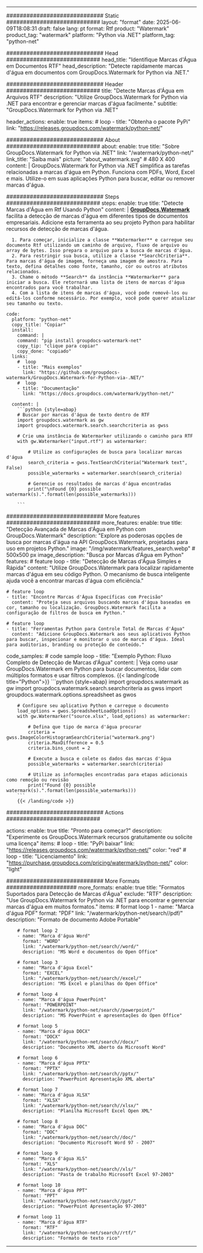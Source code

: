 
---
############################# Static ############################
layout: "format"
date:  2025-06-09T18:08:31
draft: false
lang: pt
format: Rtf
product: "Watermark"
product_tag: "watermark"
platform: "Python via .NET"
platform_tag: "python-net"

############################# Head ############################
head_title: "Identifique Marcas d'Água em Documentos RTF"
head_description: "Detecte rapidamente marcas d'água em documentos com GroupDocs.Watermark for Python via .NET."

############################# Header ############################
title: "Detecte Marcas d'Água em Arquivos RTF" 
description: "Utilize GroupDocs.Watermark for Python via .NET para encontrar e gerenciar marcas d'água facilmente."
subtitle: "GroupDocs.Watermark for Python via .NET" 

header_actions:
  enable: true
  items:
    #  loop
    - title: "Obtenha o pacote PyPi"
      link: "https://releases.groupdocs.com/watermark/python-net/"
      
############################# About ############################
about:
    enable: true
    title: "Sobre GroupDocs.Watermark for Python via .NET"
    link: "/watermark/python-net/"
    link_title: "Saiba mais"
    picture: "about_watermark.svg" # 480 X 400
    content: |
       GroupDocs.Watermark for Python via .NET simplifica as tarefas relacionadas a marcas d'água em Python. Funciona com PDFs, Word, Excel e mais. Utilize-o em suas aplicações Python para buscar, editar ou remover marcas d'água.

############################# Steps ############################
steps:
    enable: true
    title: "Detecte Marcas d'Água em Rtf Usando Python"
    content: |
      **[GroupDocs.Watermark](https://products.groupdocs.com/watermark/python-net/)** facilita a detecção de marcas d'água em diferentes tipos de documentos empresariais. Adicione esta ferramenta ao seu projeto Python para habilitar recursos de detecção de marcas d'água.
      
      1. Para começar, inicialize a classe **Watermarker** e carregue seu documento Rtf utilizando um caminho de arquivo, fluxo de arquivo ou array de bytes. Isso prepara o arquivo para a busca de marcas d'água.
      2. Para restringir sua busca, utilize a classe **SearchCriteria**. Para marcas d'água de imagem, forneça uma imagem de amostra. Para texto, defina detalhes como fonte, tamanho, cor ou outros atributos relacionados.
      3. Chame o método **Search** da instância **Watermarker** para iniciar a busca. Ele retornará uma lista de itens de marcas d'água encontrados para você trabalhar.
      4. Com a lista de itens de marcas d'água, você pode removê-los ou editá-los conforme necessário. Por exemplo, você pode querer atualizar seu tamanho ou texto.
   
    code:
      platform: "python-net"
      copy_title: "Copiar"
      install:
        command: |
        command: "pip install groupdocs-watermark-net"
        copy_tip: "clique para copiar"
        copy_done: "copiado"
      links:
        #  loop
        - title: "Mais exemplos"
          link: "https://github.com/groupdocs-watermark/GroupDocs.Watermark-for-Python-via-.NET/"
        #  loop
        - title: "Documentação"
          link: "https://docs.groupdocs.com/watermark/python-net/"
          
      content: |
        ```python {style=abap}
        # Buscar por marcas d'água de texto dentro de RTF
        import groupdocs.watermark as gw
        import groupdocs.watermark.search.searchcriteria as gwss

        # Crie uma instância de Watermarker utilizando o caminho para RTF
        with gw.Watermarker("input.rtf") as watermarker:

            # Utilize as configurações de busca para localizar marcas d'água
            search_criteria = gwss.TextSearchCriteria("Watermark text", False)
            possible_watermarks = watermarker.search(search_criteria)

            # Gerencie os resultados de marcas d'água encontradas
            print("\nFound {0} possible watermark(s).".format(len(possible_watermarks)))
       
        ```  

############################# More features ############################
more_features:
  enable: true
  title: "Detecção Avançada de Marcas d'Água em Python com GroupDocs.Watermark"
  description: "Explore as poderosas opções de busca por marcas d'água na API GroupDocs.Watermark, projetadas para uso em projetos Python."
  image: "/img/watermark/features_search.webp" # 500x500 px
  image_description: "Busca por Marcas d'Água em Python"
  features:
    # feature loop
    - title: "Detecção de Marcas d'Água Simples e Rápida"
      content: "Utilize GroupDocs.Watermark para localizar rapidamente marcas d'água em seu código Python. O mecanismo de busca inteligente ajuda você a encontrar marcas d'água com eficiência."

    # feature loop
    - title: "Encontre Marcas d'Água Específicas com Precisão"
      content: "Proteja seus arquivos buscando marcas d'água baseadas em cor, tamanho ou localização. GroupDocs.Watermark facilita a configuração de filtros de busca em Python."

    # feature loop
    - title: "Ferramentas Python para Controle Total de Marcas d'Água"
      content: "Adicione GroupDocs.Watermark aos seus aplicativos Python para buscar, inspecionar e monitorar o uso de marcas d'água. Ideal para auditorias, branding ou proteção de conteúdo."
      
  code_samples:
    # code sample loop
    - title: "Exemplo Python: Fluxo Completo de Detecção de Marcas d'Água"
      content: |
        Veja como usar GroupDocs.Watermark em Python para buscar documentos, lidar com múltiplos formatos e usar filtros complexos.
        {{< landing/code title="Python">}}
        ```python {style=abap}
        import groupdocs.watermark as gw
        import groupdocs.watermark.search.searchcriteria as gwss
        import groupdocs.watermark.options.spreadsheet as gwos

        # Configure seu aplicativo Python e carregue o documento
        load_options = gwos.SpreadsheetLoadOptions()
        with gw.Watermarker("source.xlsx", load_options) as watermarker:

            # Defina que tipo de marca d'água procurar
            criteria = gwss.ImageColorHistogramSearchCriteria("watermark.png")
            criteria.MaxDifference = 0.5
            criteria.bins_count = 2

            # Execute a busca e colete os dados das marcas d'água
            possible_watermarks = watermarker.search(criteria)

            # Utilize as informações encontradas para etapas adicionais como remoção ou revisão
            print("Found {0} possible watermark(s).".format(len(possible_watermarks)))        
        ```
        {{< /landing/code >}}


############################# Actions ############################

actions:
  enable: true
  title: "Pronto para começar?"
  description: "Experimente os GroupDocs.Watermark recursos gratuitamente ou solicite uma licença"
  items:
    #  loop
    - title: "PyPi baixar"
      link: "https://releases.groupdocs.com/watermark/python-net/"
      color: "red"
        #  loop
    - title: "Licenciamento"
      link: "https://purchase.groupdocs.com/pricing/watermark/python-net/"
      color: "light"


############################# More Formats #####################
more_formats:
    enable: true
    title: "Formatos Suportados para Detecção de Marcas d'Água"
    exclude: "RTF"
    description: "Use GroupDocs.Watermark for Python via .NET para encontrar e gerenciar marcas d'água em muitos formatos."
    items: 
        # format loop 1
        - name: "Marca d'água PDF"
          format: "PDF"
          link: "/watermark/python-net/search//pdf/"
          description: "Formato de documento Adobe Portable"

        # format loop 2
        - name: "Marca d'água Word"
          format: "WORD"
          link: "/watermark/python-net/search//word/"
          description: "MS Word e documentos do Open Office"
          
        # format loop 3
        - name: "Marca d'água Excel"
          format: "EXCEL"
          link: "/watermark/python-net/search//excel/"
          description: "MS Excel e planilhas do Open Office"

        # format loop 4
        - name: "Marca d'água PowerPoint"
          format: "POWERPOINT"
          link: "/watermark/python-net/search//powerpoint/"
          description: "MS PowerPoint e apresentações do Open Office"

        # format loop 5
        - name: "Marca d'água DOCX"
          format: "DOCX"
          link: "/watermark/python-net/search//docx/"
          description: "Documento XML aberto da Microsoft Word"
          
        # format loop 6
        - name: "Marca d'água PPTX"
          format: "PPTX"
          link: "/watermark/python-net/search//pptx/"
          description: "PowerPoint Apresentação XML aberta"
          
        # format loop 7
        - name: "Marca d'água XLSX"
          format: "XLSX"
          link: "/watermark/python-net/search//xlsx/"
          description: "Planilha Microsoft Excel Open XML"

        # format loop 8
        - name: "Marca d'água DOC"
          format: "DOC"
          link: "/watermark/python-net/search//doc/"
          description: "Documento Microsoft Word 97 - 2007"

        # format loop 9
        - name: "Marca d'água XLS"
          format: "XLS"
          link: "/watermark/python-net/search//xls/"
          description: "Pasta de trabalho Microsoft Excel 97-2003"

        # format loop 10
        - name: "Marca d'água PPT"
          format: "PPT"
          link: "/watermark/python-net/search//ppt/"
          description: "PowerPoint Apresentação 97-2003"

        # format loop 11
        - name: "Marca d'água RTF"
          format: "RTF"
          link: "/watermark/python-net/search//rtf/"
          description: "Formato de texto rico"

---
